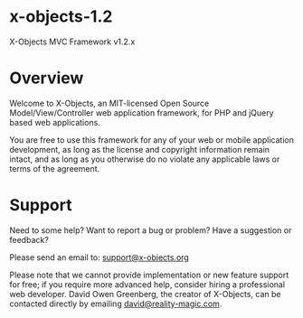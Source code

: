 x-objects-1.2
=============

X-Objects MVC Framework v1.2.x

Overview
=============

Welcome to X-Objects, an MIT-licensed Open Source Model/View/Controller web application framework, for PHP and jQuery 
based web applications.

You are free to use this framework for any of your web or mobile application development, as long as the license and
copyright information remain intact, and as long as you otherwise do no violate any applicable laws or terms of
the agreement.

Support
=============

Need to some help?  Want to report a bug or problem?  Have a suggestion or feedback?

Please send an email to: <support@x-objects.org>

Please note that we cannot provide implementation or new feature support for free; if you require more advanced
help, consider hiring a professional web developer.  David Owen Greenberg, the creator of X-Objects, can be contacted
directly by emailing <david@reality-magic.com>.



